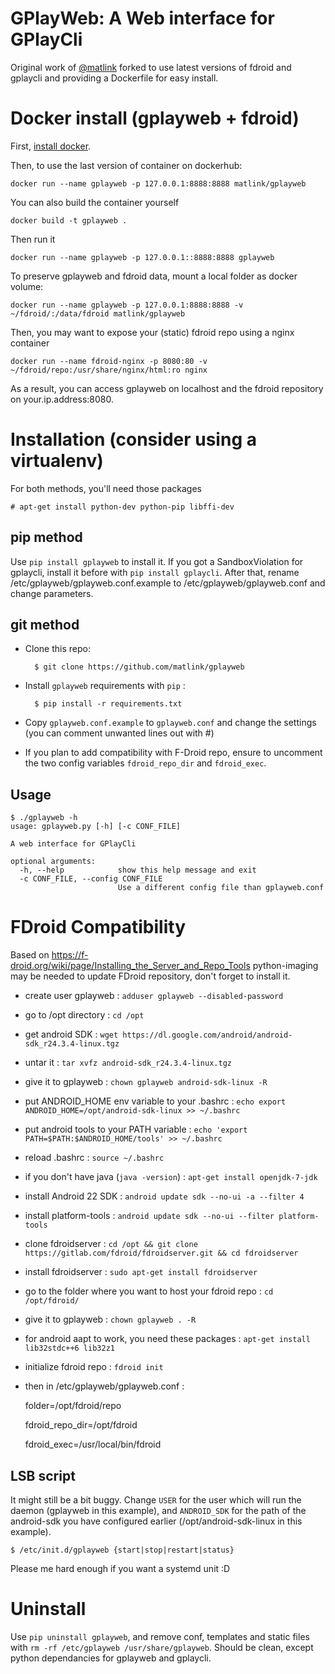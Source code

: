 GPlayWeb: A Web interface for GPlayCli
======================================

Original work of [@matlink](https://github.com/matlink) forked to use latest versions of fdroid and gplaycli and providing a Dockerfile for easy install.

Docker install (gplayweb + fdroid)
=================================

First, [install docker](https://docs.docker.com/engine/installation/).

Then, to use the last version of container on dockerhub:

    docker run --name gplayweb -p 127.0.0.1:8888:8888 matlink/gplayweb

You can also build the container yourself

    docker build -t gplayweb .

Then run it

    docker run --name gplayweb -p 127.0.0.1::8888:8888 gplayweb

To preserve gplayweb and fdroid data, mount a local folder as docker volume:

    docker run --name gplayweb -p 127.0.0.1:8888:8888 -v ~/fdroid/:/data/fdroid matlink/gplayweb

Then, you may want to expose your (static) fdroid repo using a nginx container

    docker run --name fdroid-nginx -p 8080:80 -v ~/fdroid/repo:/usr/share/nginx/html:ro nginx

As a result, you can access gplayweb on localhost and the fdroid repository on your.ip.address:8080.

Installation (consider using a virtualenv)
=========================================
For both methods, you'll need those packages
 		
	# apt-get install python-dev python-pip libffi-dev

pip method
----------
Use `pip install gplayweb` to install it. If you got a SandboxViolation for gplaycli, install it before with `pip install gplaycli`.
After that, rename /etc/gplayweb/gplayweb.conf.example to /etc/gplayweb/gplayweb.conf and change parameters.

git method
----------

- Clone this repo:

		$ git clone https://github.com/matlink/gplayweb

- Install `gplayweb` requirements with `pip` :
	
		$ pip install -r requirements.txt

- Copy `gplayweb.conf.example` to `gplayweb.conf` and change the settings (you can comment unwanted lines out with #)
- If you plan to add compatibility with F-Droid repo, ensure to uncomment the two config variables `fdroid_repo_dir` and `fdroid_exec`.
		

Usage
-----

	$ ./gplayweb -h
	usage: gplayweb.py [-h] [-c CONF_FILE]

	A web interface for GPlayCli

	optional arguments:
	  -h, --help            show this help message and exit
	  -c CONF_FILE, --config CONF_FILE
	                        Use a different config file than gplayweb.conf

FDroid Compatibility
====================
Based on https://f-droid.org/wiki/page/Installing_the_Server_and_Repo_Tools
python-imaging may be needed to update FDroid repository, don't forget to install it.

* create user gplayweb : `adduser gplayweb --disabled-password`
* go to /opt directory : `cd /opt`
* get android SDK : `wget https://dl.google.com/android/android-sdk_r24.3.4-linux.tgz`
* untar it : `tar xvfz android-sdk_r24.3.4-linux.tgz`
* give it to gplayweb : `chown gplayweb android-sdk-linux -R`
* put ANDROID_HOME env variable to your .bashrc : `echo export ANDROID_HOME=/opt/android-sdk-linux >> ~/.bashrc`
* put android tools to your PATH variable : `echo 'export PATH=$PATH:$ANDROID_HOME/tools' >> ~/.bashrc`
* reload .bashrc : `source ~/.bashrc`
* if you don't have java (`java -version`) : `apt-get install openjdk-7-jdk`
* install Android 22 SDK : `android update sdk --no-ui -a --filter 4`
* install platform-tools : `android update sdk --no-ui --filter platform-tools`
* clone fdroidserver : `cd /opt && git clone https://gitlab.com/fdroid/fdroidserver.git && cd fdroidserver`
* install fdroidserver : `sudo apt-get install fdroidserver`
* go to the folder where you want to host your fdroid repo : `cd /opt/fdroid/`
* give it to gplayweb : `chown gplayweb . -R`
* for android aapt to work, you need these packages : `apt-get install lib32stdc++6 lib32z1`
* initialize fdroid repo : `fdroid init`
* then in /etc/gplayweb/gplayweb.conf : 
	
	folder=/opt/fdroid/repo

	fdroid_repo_dir=/opt/fdroid

	fdroid_exec=/usr/local/bin/fdroid

LSB script
----------
It might still be a bit buggy.
Change `USER` for the user which will run the daemon (gplayweb in this example), and `ANDROID_SDK` for the path of the android-sdk you have configured earlier (/opt/android-sdk-linux in this example).

	$ /etc/init.d/gplayweb {start|stop|restart|status}

Please me hard enough if you want a systemd unit :D

Uninstall
=========
Use `pip uninstall gplayweb`, and remove conf, templates and static files with `rm -rf /etc/gplayweb /usr/share/gplayweb`. Should be clean, except python dependancies for gplayweb and gplaycli.
